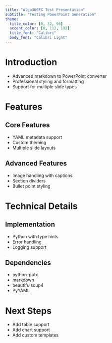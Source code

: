 ```yaml
---
title: "Algo360FX Test Presentation"
subtitle: "Testing PowerPoint Generation"
theme:
  title_color: [0, 32, 96]
  accent_color: [0, 112, 192]
  title_font: "Calibri"
  body_font: "Calibri Light"
---
```


# Introduction

- Advanced markdown to PowerPoint converter
- Professional styling and formatting
- Support for multiple slide types

# Features

## Core Features
- YAML metadata support
- Custom theming
- Multiple slide layouts

## Advanced Features
- Image handling with captions
- Section dividers
- Bullet point styling

# Technical Details

## Implementation
- Python with type hints
- Error handling
- Logging support

## Dependencies
- python-pptx
- markdown
- beautifulsoup4
- PyYAML

# Next Steps
- Add table support
- Add chart support
- Add custom templates
